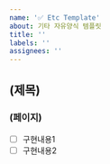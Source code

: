 ```yaml
---
name: '✅ Etc Template'
about: 기타 자유양식 템플릿
title: ''
labels: ''
assignees: ''
---
```


## (제목)

### (페이지)

- [ ] 구현내용1
- [ ] 구현내용2

